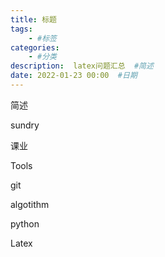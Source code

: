 ```yaml
---
title: 标题
tags:  
    - #标签
categories:
    - #分类
description:  latex问题汇总  #简述
date: 2022-01-23 00:00  #日期
---
```

简述
<!-- more -->
<!-- markdownlint-disable MD041 MD002-->

sundry

课业

Tools

git

algotithm

python

Latex
